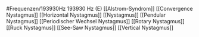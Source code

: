 #Frequenzen/193930Hz
193930 Hz (E)
[[Alstrom-Syndrom]]
[[Convergence Nystagmus]]
[[Horizontal Nystagmus]]
[[Nystagmus]]
[[Pendular Nystagmus]]
[[Periodischer Wechsel Nystagmus]]
[[Rotary Nystagmus]]
[[Ruck Nystagmus]]
[[See-Saw Nystagmus]]
[[Vertical Nystagmus]]